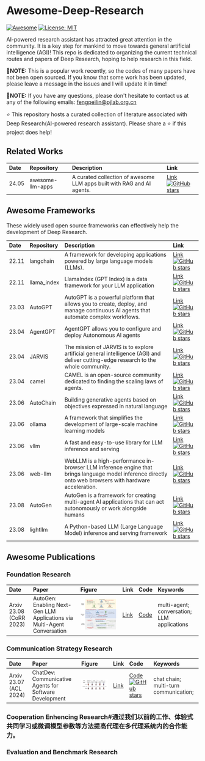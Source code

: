 # Awesome-Deep-Research

[![Awesome](https://awesome.re/badge.svg)](https://awesome.re)
[![License: MIT](https://img.shields.io/badge/License-MIT-green.svg)](https://opensource.org/licenses/MIT)

<!-- [NEWS.2025/03/12] **I have preliminarily completed the arrangement of the paper, and you are welcome to correct and participate.** -->

AI-powered research assistant has attracted great attention in the community. It is a key step for mankind to move towards general artificial intelligence (AGI)! This repo is dedicated to organizing the current technical routes and papers of Deep Research, hoping to help research in this field.

📢**NOTE:** This is a popular work recently, so the codes of many papers have not been open sourced. If you know that some work has been updated, please leave a message in the issues and I will update it in time!

📢**NOTE:** If you have any questions, please don't hesitate to contact us at any of the following emails: [fengpeilin@pjlab.org.cn](mailto:fengpeilin@pjlab.org.cn)

:star: This repository hosts a curated collection of literature associated with Deep Research(AI-powered research assistant). Please share a ⭐ if this project does help!

<!-- ## Contents
- [Awesome-Deep-Research](#awesome-deep-research)
  - [Contents](#contents)
  - [Mamba](#mamba)
  - [Related Survey](#related-survey)
  - [Visual Mamba Backbone Networks](#visual-mamba-backbone-networks)
  - [Vision Application](#vision-application)
    - [Image](#image)
      - [Natural Image](#natural-image) -->

## Related Works

| Date      | Repository | Description | Link |
| :-------- | :------- | :-------- | :--- |
| 24.05 | awesome-llm-apps | A curated collection of awesome LLM apps built with RAG and AI agents. | [Link](https://github.com/Shubhamsaboo/awesome-llm-apps)[![GitHub stars](https://img.shields.io/github/stars/Shubhamsaboo/awesome-llm-apps?style=social)](https://github.com/Shubhamsaboo/awesome-llm-apps) |


## Awesome Frameworks

These widely used open source frameworks can effectively help the development of Deep Research.

| Date      | Repository | Description | Link |
| :-------- | :------- | :-------- | :--- |
| 22.11 | langchain | A framework for developing applications powered by large language models (LLMs). | [Link](https://github.com/langchain-ai/langchain)[![GitHub stars](https://img.shields.io/github/stars/langchain-ai/langchain)](https://github.com/langchain-ai/langchain) |
| 22.11 | llama_index | LlamaIndex (GPT Index) is a data framework for your LLM application | [Link](https://github.com/run-llama/llama_index)[![GitHub stars](https://img.shields.io/github/stars/run-llama/llama_index)](https://github.com/run-llama/llama_index) |
| 23.03 | AutoGPT | AutoGPT is a powerful platform that allows you to create, deploy, and manage continuous AI agents that automate complex workflows. | [Link](https://github.com/Significant-Gravitas/AutoGPT)[![GitHub stars](https://img.shields.io/github/stars/Significant-Gravitas/AutoGPT)](https://github.com/Significant-Gravitas/AutoGPT) |
| 23.04 | AgentGPT | AgentGPT allows you to configure and deploy Autonomous AI agents | [Link](https://github.com/reworkd/AgentGPT)[![GitHub stars](https://img.shields.io/github/stars/reworkd/AgentGPT)](https://github.com/reworkd/AgentGPT) |
| 23.04 | JARVIS | The mission of JARVIS is to explore artificial general intelligence (AGI) and deliver cutting-edge research to the whole community. | [Link](https://github.com/microsoft/JARVIS)[![GitHub stars](https://img.shields.io/github/stars/microsoft/JARVIS)](https://github.com/microsoft/JARVIS) |
| 23.04 | camel | CAMEL is an open-source community dedicated to finding the scaling laws of agents.  | [Link](https://github.com/camel-ai/camel)[![GitHub stars](https://img.shields.io/github/stars/camel-ai/camel)](https://github.com/camel-ai/camel) |
| 23.06 | AutoChain | Building generative agents based on objectives expressed in natural language | [Link](https://github.com/Forethought-Technologies/AutoChain)[![GitHub stars](https://img.shields.io/github/stars/Forethought-Technologies/AutoChain)](https://github.com/Forethought-Technologies/AutoChain) |
| 23.06 | ollama | A framework that simplifies the development of large-scale machine learning models | [Link](https://github.com/ollama/ollama)[![GitHub stars](https://img.shields.io/github/stars/ollama/ollama)](https://github.com/ollama/ollama) |
| 23.06 | vllm | A fast and easy-to-use library for LLM inference and serving | [Link](https://github.com/vllm-project/vllm)[![GitHub stars](https://img.shields.io/github/stars/vllm-project/vllm)](https://github.com/vllm-project/vllm) |
| 23.06 | web-llm | WebLLM is a high-performance in-browser LLM inference engine that brings language model inference directly onto web browsers with hardware acceleration. | [Link](https://github.com/mlc-ai/web-llm)[![GitHub stars](https://img.shields.io/github/stars/mlc-ai/web-llm)](https://github.com/mlc-ai/web-llm) |
| 23.08 | AutoGen | AutoGen is a framework for creating multi-agent AI applications that can act autonomously or work alongside humans | [Link](https://github.com/microsoft/autogen)[![GitHub stars](https://img.shields.io/github/stars/microsoft/autogen)](https://github.com/microsoft/autogen) |
| 23.08 | lightllm | A Python-based LLM (Large Language Model) inference and serving framework | [Link](https://github.com/ModelTC/lightllm)[![GitHub stars](https://img.shields.io/github/stars/ModelTC/lightllm)](https://github.com/ModelTC/lightllm) |


## Awesome Publications
### Foundation Research
| Date | Paper | Figure | Link | Code | Keywords |
| :--- | :---- | :----- | :--- | :--- | :--- |
| Arxiv 23.08 (CoRR 2023) | AutoGen: Enabling Next-Gen LLM Applications via Multi-Agent Conversation | ![image](https://github.com/Peilin-FF/Awesome-Deep-Research/blob/main/assets/Autogen.png) | [Link](https://arxiv.org/pdf/2308.08155) | [Code](https://github.com/microsoft/autogen) | multi-agent; conversation; LLM applications |

<!-- ### Prompt Research
| Date | Paper | Figure | Link | Code | Insight |
| :--- | :---- | :----- | :--- | :--- | :--- |
| Arxiv 20.05 | Language Models are Few-Shot Learners | ![image](https://github.com/Peilin-FF/Awesome-Deep-Research/blob/main/assets/Autogen.png) |[Link](https://arxiv.org/pdf/2308.08155)|[Code](https://github.com/microsoft/autogen)|Prompt; Few-Shot; One-Shot; Zero-Shot; |
| Arxiv 22.09 | Learning to Prompt for Vision-Language Models | ![image](https://github.com/Peilin-FF/Awesome-Deep-Research/blob/main/assets/Autogen.png) |[Link](https://arxiv.org/pdf/2308.08155)|[Code](https://github.com/microsoft/autogen)|Prompt; Few-Shot; One-Shot; Zero-Shot; | -->


### Communication Strategy Research
| Date | Paper | Figure | Link | Code | Keywords |
| :--- | :---- | :----- | :--- | :--- | :--- |
| Arxiv 23.07 (ACL 2024) | ChatDev: Communicative Agents for Software Development | ![image](https://github.com/Peilin-FF/Awesome-Deep-Research/blob/main/assets/chatdev.png) |[Link](https://aclanthology.org/2024.acl-long.810.pdf)|[Code](https://github.com/OpenBMB/ChatDev)[![GitHub stars](https://img.shields.io/github/stars/OpenBMB/ChatDev)](https://github.com/OpenBMB/ChatDev)|chat chain; multi-turn communication;|

### Cooperation Enhencing Research#通过我们以前的工作、体验式共同学习或微调模型参数等方法提高代理在多代理系统内的合作能力。

### Evaluation and Benchmark Research


<!-- | Arxiv 22.01 (NeurIPS 2022) | Chain-of-Thought Prompting Elicits Reasoning in Large Language Models | ![image](https://github.com/Peilin-FF/Awesome-Deep-Research/blob/main/assets/CoT.png) |[Link](https://arxiv.org/pdf/2201.11903)||chain of thought; LLM ability; complex reasoning |
| Arxiv 22.01 (ICLR 2023) | Self-Consistency Improves Chain of Thought Reasoning in Language Models | ![image](https://github.com/Peilin-FF/Awesome-Deep-Research/blob/main/assets/self-consistency.png) ||self-consistency; majority vote; select | -->




